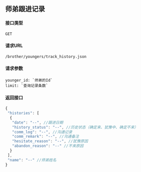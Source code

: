 ## 师弟跟进记录
#### 接口类型
	GET
#### 请求URL
	/brother/youngers/track_history.json
#### 请求参数
	younger_id: `师弟的Id`
	limit: `查询记录条数`
#### 返回接口
```js
{
 "histories": [
  {
   "date": "--", //跟进日期
   "history_status": "--", //历史状态（确定来、犹豫中、确定不来）
   "comm_log": "--", //沟通记录
   "comm_remark": "--", //沟通备注
   "hesitate_reason": "--", //犹豫原因
   "abandon_reason": "--" //不来原因
  }
 ],
 "name": "--" //师弟姓名
}
```